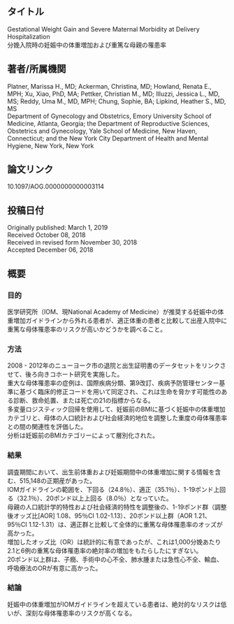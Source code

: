 ## タイトル
Gestational Weight Gain and Severe Maternal Morbidity at Delivery Hospitalization  
分娩入院時の妊娠中の体重増加および重篤な母親の罹患率

## 著者/所属機関
Platner, Marissa H., MD; Ackerman, Christina, MD; Howland, Renata E., MPH; Xu, Xiao, PhD, MA; Pettker, Christian M., MD; Illuzzi, Jessica L., MD, MS; Reddy, Uma M., MD, MPH; Chung, Sophie, BA; Lipkind, Heather S., MD, MS  
Department of Gynecology and Obstetrics, Emory University School of Medicine, Atlanta, Georgia; the Department of Reproductive Sciences, Obstetrics and Gynecology, Yale School of Medicine, New Haven, Connecticut; and the New York City Department of Health and Mental Hygiene, New York, New York

## 論文リンク
10.1097/AOG.0000000000003114

## 投稿日付
Originally published: March 1, 2019  
Received October 08, 2018  
Received in revised form November 30, 2018  
Accepted December 06, 2018

## 概要
### 目的
医学研究所（IOM、現National Academy of Medicine）が推奨する妊娠中の体重増加ガイドラインから外れる患者が、適正体重の患者と比較して出産入院中に重篤な母体罹患率のリスクが高いかどうかを調べること。

### 方法
2008 - 2012年のニューヨーク市の退院と出生証明書のデータセットをリンクさせて、後ろ向きコホート研究を実施した。  
重大な母体罹患率の症例は、国際疾病分類、第9改訂、疾病予防管理センター基準に基づく臨床的修正コードを用いて同定され、これは生命を脅かす可能性のある診断、救命処置、または死亡の21の指標からなる。  
多変量ロジスティック回帰を使用して、妊娠前のBMIに基づく妊娠中の体重増加カテゴリと、母体の人口統計および社会経済的地位を調整した重度の母体罹患率との間の関連性を評価した。  
分析は妊娠前のBMIカテゴリーによって層別化された。

### 結果
調査期間において、出生前体重および妊娠期間中の体重増加に関する情報を含む、515,148の正期産があった。  
IOMガイドラインの範囲を、下回る（24.8％）、適正（35.1％）、1-19ポンド上回る（32.1％）、20ポンド以上上回る（8.0％）となっていた。  
母親の人口統計学的特性および社会経済的特性を調整後の、1-19ポンド群（調整後オッズ比\[AOR\] 1.08、95％CI 1.02-1.13）、20ポンド以上群（AOR 1.21、95％CI 1.12-1.31）は、適正群と比較して全体的に重篤な母体罹患率のオッズが高かった。  
増加したオッズ比（OR）は統計的に有意であったが、これは1,000分娩あたり2.1と6例の重篤な母体罹患率の絶対率の増加をもたらしたにすぎない。  
20ポンド以上群は、子癇、手術中の心不全、肺水腫または急性心不全、輸血、呼吸療法のORが有意に高かった。

### 結論
妊娠中の体重増加がIOMガイドラインを超えている患者は、絶対的なリスクは低いが、深刻な母体罹患率のリスクが高くなる。

